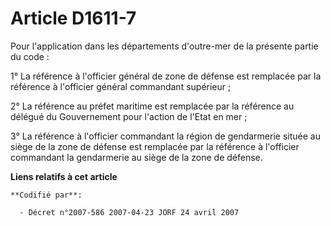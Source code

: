 # Article D1611-7

Pour l'application dans les départements d'outre-mer de la présente partie du code :

1° La référence à l'officier général de zone de défense est remplacée par la référence à l'officier général commandant
supérieur ;

2° La référence au préfet maritime est remplacée par la référence au délégué du Gouvernement pour l'action de l'Etat en mer ;

3° La référence à l'officier commandant la région de gendarmerie située au siège de la zone de défense est remplacée par la
référence à l'officier commandant la gendarmerie au siège de la zone de défense.

**Liens relatifs à cet article**

	**Codifié par**:

	  - Décret n°2007-586 2007-04-23 JORF 24 avril 2007
